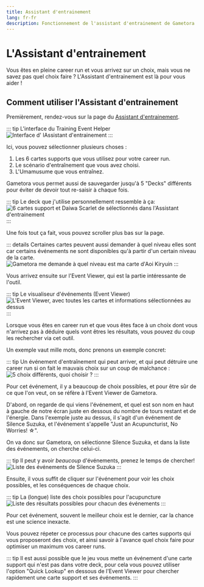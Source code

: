 ```yaml
---
title: Assistant d'entrainement
lang: fr-fr
description: Fonctionnement de l'assistant d'entrainement de Gametora 
---
```


# L'Assistant d'entrainement

Vous êtes en pleine career run et vous arrivez sur un choix, mais vous ne savez pas quel choix faire ? L'Assistant d'entrainement est là pour vous aider !

## Comment utiliser l'Assistant d'entrainement

Premièrement, rendez-vous sur la page du [Assistant d'entrainement](https://gametora.com/umamusume/training-event-helper).

::: tip L'interface du Training Event Helper
![Interface d' lAssistant d'entrainement](/assets/Gametora/event_helper.png)
:::

Ici, vous pouvez sélectionner plusieurs choses :
1. Les 6 cartes supports que vous utilisez pour votre career run.
2. Le scénario d'entraînement que vous avez choisi.
3. L'Umamusume que vous entraînez.

Gametora vous permet aussi de sauvegarder jusqu'à 5 "Decks" différents pour éviter de devoir tout re-saisir à chaque fois.

::: tip Le deck que j'utilise personnellement ressemble à ça:
![6 cartes support et Daiwa Scarlet de sélectionnés dans l'Assistant d'entrainement](/assets/Gametora/event_helper_picked.png)
:::

Une fois tout ça fait, vous pouvez scroller plus bas sur la page.

::: details Certaines cartes peuvent aussi demander à quel niveau elles sont car certains événements ne sont disponibles qu'à partir d'un certain niveau de la carte.
![Gametora me demande à quel niveau est ma carte d'Aoi Kiryuin](/assets/Gametora/event_helper_level_select.png)
:::

Vous arrivez ensuite sur l'Event Viewer, qui est la partie intéressante de l'outil.

::: tip Le visualiseur d'événements (Event Viewer)
![L'Event Viewer, avec toutes les cartes et informations sélectionnées au dessus](/assets/Gametora/event_helper_event_viewer.png)
:::

Lorsque vous êtes en career run et que vous êtes face à un choix dont vous n'arrivez pas à déduire quels vont êtres les résultats, vous pouvez du coup les rechercher via cet outil.

Un exemple vaut mille mots, donc prenons un exemple concret:

::: tip Un événement d'entraînement qui peut arriver, et qui peut détruire une career run si on fait le mauvais choix sur un coup de malchance :
![5 choix différents, quoi choisir ?](/assets/Gametora/event_acupuncture.png)
:::

Pour cet événement, il y a beaucoup de choix possibles, et pour être sûr de ce que l'on veut, on se réfère à l'Event Viewer de Gametora.

D'abord, on regarde de qui viens l'événement, et quel est son nom en haut à gauche de notre écran juste en dessous du nombre de tours restant et de l'énergie.
Dans l'exemple juste au dessus, il s'agit d'un événement de Silence Suzuka, et l'événement s'appelle "Just an Acupuncturist, No Worries! ☆".

On va donc sur Gametora, on sélectionne Silence Suzuka, et dans la liste des événements, on cherche celui-ci.

::: tip Il peut y avoir *beaucoup* d'événements, prenez le temps de chercher!
![Liste des événements de Silence Suzuka](/assets/Gametora/event_helper_search_event.png)
:::

Ensuite, il vous suffit de cliquer sur l'événement pour voir les choix possibles, et les conséquences de chaque choix.

::: tip La (longue) liste des choix possibles pour l'acupuncture
![Liste des résultats possibles pour chacun des événements](/assets/Gametora/acupuncture_choices.png)
:::

Pour cet événement, souvent le meilleur choix est le dernier, car la chance est une science inexacte.

Vous pouvez répeter ce processus pour chacune des cartes supports qui vous proposeront des choix, et ainsi savoir à l'avance quel choix faire pour optimiser un maximum vos career runs.

::: tip
Il est aussi possible que le jeu vous mette un événement d'une carte support qui n'est pas dans votre deck, pour cela vous pouvez utiliser l'option "Quick Lookup" en dessous de l'Event Viewer pour chercher rapidement une carte support et ses événements.
:::